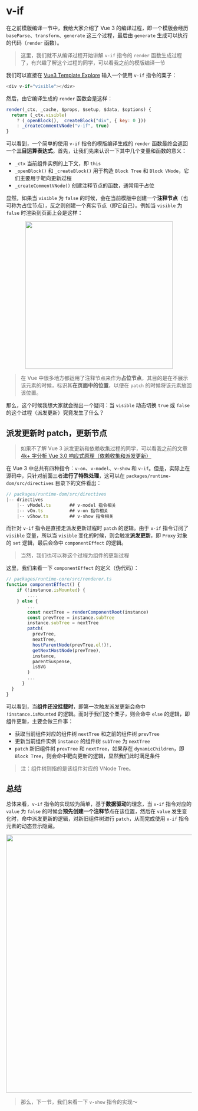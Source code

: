 # v-if

在之前模版编译一节中，我给大家介绍了 Vue 3 的编译过程，即一个模版会经历 `baseParse`、`transform`、`generate` 这三个过程，最后由 `generate` 生成可以执行的代码（`render` 函数）。

> 这里，我们就不从编译过程开始讲解 `v-if` 指令的 `render` 函数生成过程了，有兴趣了解这个过程的同学，可以看我之前的模版编译一节

我们可以直接在 [Vue3 Template Explore](https://vue-next-template-explorer.netlify.app/) 输入一个使用 `v-if` 指令的栗子：

```javascript
<div v-if="visible"></div>
```

然后，由它编译生成的 `render` 函数会是这样：

```javascript
render(_ctx, _cache, $props, $setup, $data, $options) {
  return (_ctx.visible)
    ? (_openBlock(), _createBlock("div", { key: 0 }))
    : _createCommentVNode("v-if", true)
}
```

可以看到，一个简单的使用 `v-if` 指令的模版编译生成的 `render` 函数最终会返回一个**三目运算表达式**。首先，让我们先来认识一下其中几个变量和函数的意义：

- `_ctx` 当前组件实例的上下文，即 `this`
- `_openBlock()` 和 `_createBlock()` 用于构造 `Block Tree` 和 `Block VNode`，它们主要用于靶向更新过程
- `_createCommentVNode()` 创建注释节点的函数，通常用于占位

显然，如果当 `visible` 为 `false` 的时候，会在当前模版中创建一个**注释节点**（也可称为占位节点），反之则创建一个真实节点（即它自己）。例如当 `visible` 为 `false` 时渲染到页面上会是这样：

<div align="center">
	<img width="400" src="https://p3-juejin.byteimg.com/tos-cn-i-k3u1fbpfcp/fa3d336210f34fff8f68d1b8cab83443~tplv-k3u1fbpfcp-zoom-1.image"/>
</div>

> 在 Vue 中很多地方都运用了注释节点来作为**占位节点**，其目的是在不展示该元素的时候，标识其**在页面中的位置**，以便在 `patch` 的时候将该元素放回该位置。

那么，这个时候我想大家就会抛出一个疑问：当 `visible` 动态切换 `true` 或 `false` 的这个过程（派发更新）究竟发生了什么？

## 派发更新时 patch，更新节点

> 如果不了解 Vue 3 派发更新和依赖收集过程的同学，可以看我之前的文章[4k+ 字分析 Vue 3.0 响应式原理（依赖收集和派发更新）](https://juejin.cn/post/6844904106415357959/)

在 Vue 3 中总共有四种指令：`v-on`、`v-model`、`v-show` 和 `v-if`。但是，实际上在源码中，只针对前面三者**进行了特殊处理**，这可以在 `packages/runtime-dom/src/directives` 目录下的文件看出：

```javascript
// packages/runtime-dom/src/directives
|-- driectives
    |-- vModel.ts       ## v-model 指令相关
    |-- vOn.ts          ## v-on 指令相关
    |-- vShow.ts        ## v-show 指令相关
```

而针对 `v-if` 指令是直接走派发更新过程时 `patch` 的逻辑。由于 `v-if` 指令订阅了 `visible` 变量，所以当 `visible` 变化的时候，则会触发**派发更新**，即 `Proxy` 对象的 `set` 逻辑，最后会命中 `componentEffect` 的逻辑。

> 当然，我们也可以称这个过程为组件的更新过程

这里，我们来看一下 `componentEffect` 的定义（伪代码）：

```javascript
// packages/runtime-core/src/renderer.ts
function componentEffect() {
    if (!instance.isMounted) {
    	....
    } else {
      	...
        const nextTree = renderComponentRoot(instance)
        const prevTree = instance.subTree
        instance.subTree = nextTree
        patch(
          prevTree,
          nextTree,
          hostParentNode(prevTree.el!)!,
          getNextHostNode(prevTree),
          instance,
          parentSuspense,
          isSVG
        )
        ...
      }
  }
}
```

可以看到，当**组件还没挂载时**，即第一次触发派发更新会命中 `!instance.isMounted` 的逻辑。而对于我们这个栗子，则会命中 `else` 的逻辑，即组件更新，主要会做三件事：

- 获取当前组件对应的组件树 `nextTree` 和之前的组件树 `prevTree`
- 更新当前组件实例 `instance` 的组件树 `subTree` 为 `nextTree`
- `patch` 新旧组件树 `prevTree` 和 `nextTree`，如果存在 `dynamicChildren`，即 `Block Tree`，则会命中靶向更新的逻辑，显然我们此时满足条件

> 注：组件树则指的是该组件对应的 VNode Tree。

## 总结

总体来看，`v-if` 指令的实现较为简单，基于**数据驱动**的理念，当 `v-if` 指令对应的 `value` 为 `false` 的时候会**预先创建一个注释节**点在该位置，然后在 `value` 发生变化时，命中派发更新的逻辑，对新旧组件树进行 `patch`，从而完成使用 `v-if` 指令元素的动态显示隐藏。

<div align="center">
	<img width="700" src="https://p3-juejin.byteimg.com/tos-cn-i-k3u1fbpfcp/fd36f8e0870340eeb0d2fbcf56fec40a~tplv-k3u1fbpfcp-zoom-1.image"/>
</div>

> 那么，下一节，我们来看一下 `v-show` 指令的实现～
